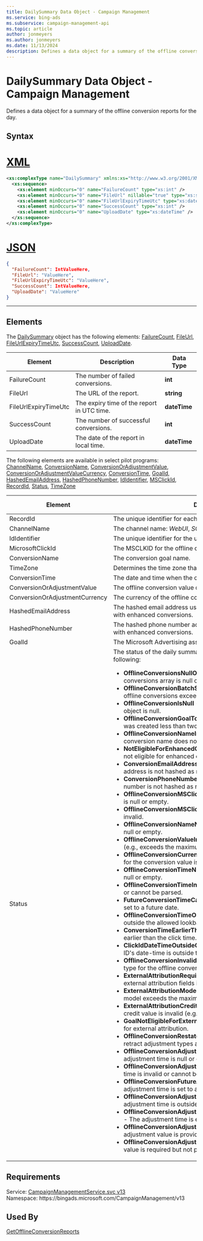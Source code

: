 ```yaml
---
title: DailySummary Data Object - Campaign Management
ms.service: bing-ads
ms.subservice: campaign-management-api
ms.topic: article
author: jonmeyers
ms.author: jonmeyers
ms.date: 11/13/2024
description: Defines a data object for a summary of the offline conversion reports for the day.
---
```

# DailySummary Data Object - Campaign Management
Defines a data object for a summary of the offline conversion reports for the day.

## Syntax

# [XML](#tab/xml)

```xml
<xs:complexType name="DailySummary" xmlns:xs="http://www.w3.org/2001/XMLSchema">
  <xs:sequence>
    <xs:element minOccurs="0" name="FailureCount" type="xs:int" />
    <xs:element minOccurs="0" name="FileUrl" nillable="true" type="xs:string" />
    <xs:element minOccurs="0" name="FileUrlExpiryTimeUtc" type="xs:dateTime" />
    <xs:element minOccurs="0" name="SuccessCount" type="xs:int" />
    <xs:element minOccurs="0" name="UploadDate" type="xs:dateTime" />
  </xs:sequence>
</xs:complexType>
```

# [JSON](#tab/json)

```json
{
  "FailureCount": IntValueHere,
  "FileUrl": "ValueHere",
  "FileUrlExpiryTimeUtc": "ValueHere",
  "SuccessCount": IntValueHere,
  "UploadDate": "ValueHere"
}
```

-----

## <a name="elements"></a>Elements

The [DailySummary](dailysummary.md) object has the following elements: [FailureCount](#failurecount), [FileUrl](#fileurl), [FileUrlExpiryTimeUtc](#fileurlexpirytimeutc), [SuccessCount](#successcount), [UploadDate](#uploaddate).

|Element|Description|Data Type|
|-----------|---------------|-------------|
|<a name="failurecount"></a>FailureCount|The number of failed conversions.|**int**|
|<a name="fileurl"></a>FileUrl|The URL of the report.|**string**|
|<a name="fileurlexpirytimeutc"></a>FileUrlExpiryTimeUtc|The expiry time of the report in UTC time.|**dateTime**|
|<a name="successcount"></a>SuccessCount|The number of successful conversions.|**int**|
|<a name="uploaddate"></a>UploadDate|The date of the report in local time.|**dateTime**|

The following elements are available in select pilot programs: [ChannelName](#channelname), [ConversionName](#conversionname), [ConversionOrAdjustmentValue](#conversionoradjustmentvalue), [ConversionOrAdjustmentValueCurrency](#conversionoradjustmentvaluecurrency), [ConversionTime](#conversiontime), [GoalId](#goalid), [HashedEmailAddress](#hashedemailaddress), [HashedPhoneNumber](#hashedphonenumber), [IdIdentifier](#ididentifier), [MSClickId](#msclickid), [RecordId](#recordid), [Status](#status), [TimeZone](#timezone)

|Element|Description|Data Type|
|-----------|---------------|-------------|
|<a name="recordid"></a>RecordId|The unique identifier for each offline conversion.|**string**|
|<a name="channelname"></a>ChannelName|The channel name: *WebUI*, *SOAP*, or *Bulk*.|**string**|
|<a name="ididentifier"></a>IdIdentifier|The unique identifier for the upload request.|**string**|
|<a name="microsoftclickid"></a>MicrosoftClickId|The MSCLKID for the offline conversion.|**string**|
|<a name="conversionname"></a>ConversionName|The conversion goal name.|**string**|
|<a name="timezone"></a>TimeZone|Determines the time zone that is used to establish today's date.|**dateTime**|
|<a name="conversiontime"></a>ConversionTime|The date and time when the offline conversion occurred.|**dateTime**|
|<a name="conversionoradjustmentvalue"></a>ConversionOrAdjustmentValue|The offline conversion value or adjustment value.|**double**|
|<a name="conversionoradjustmentvaluecurrency"></a>ConversionOrAdjustmentCurrency|The currency of the offline conversion value or adjustment value.|**string**|
|<a name="hashedemailaddress"></a>HashedEmailAddress|The hashed email address using the SHA-256 algorithm for use with enhanced conversions.|**string**|
|<a name="hashedphonenumber"></a>HashedPhoneNumber|The hashed phone number according to the E.164 standard for use with enhanced conversions.|**string**|
|<a name="goalid"></a>GoalId|The Microsoft Advertising assigned identifier of a conversion goal.|**long**|
|<a name="status"></a>Status|The status of the daily summary. Either **Success** or one of the following: <ul><li>**OfflineConversionsNullOrEmpty** - Indicates that the offline conversions array is null or empty.</li><li>**OfflineConversionBatchSizeExceedsLimit** - The number of offline conversions exceeds the allowed batch size limit.</li><li>**OfflineConversionIsNull** - An individual offline conversion object is null.</li><li>**OfflineConversionGoalTooRecent** - The offline conversion goal was created less than two hours before the import.</li><li>**OfflineConversionNameInvalid** - The provided offline conversion name does not match any existing goal.</li><li>**NotEligibleForEnhancedConversions** - The conversion goal is not eligible for enhanced conversions.</li><li>**ConversionEmailAddressIsNotHashed** - The provided email address is not hashed as required.</li><li>**ConversionPhoneNumberIsNotHashed** - The provided phone number is not hashed as required.</li><li>**OfflineConversionMSClickIdNullOrEmpty** - The MSClickId field is null or empty.</li><li>**OfflineConversionMSClickIdInvalid** - The MSClickId field is invalid.</li><li>**OfflineConversionNameNullOrEmpty** - The conversion name is null or empty.</li><li>**OfflineConversionValueInvalid** - The conversion value is invalid (e.g., exceeds the maximum allowed value or is negative).</li><li>**OfflineConversionCurrencyCodeInvalid** - The currency code for the conversion value is invalid.</li><li>**OfflineConversionTimeNullOrEmpty** - The conversion time is null or empty.</li><li>**OfflineConversionTimeInvalid** - The conversion time is invalid or cannot be parsed.</li><li>**FutureConversionTimeCannotBeSet** - The conversion time is set to a future date.</li><li>**OfflineConversionTimeOutOfWindow** - The conversion time is outside the allowed lookback window.</li><li>**ConversionTimeEarlierThanClickTime** - The conversion time is earlier than the click time.</li><li>**ClickIdDateTimeOutsideGoalConversionWindow** - The click ID's date-time is outside the goal's conversion window.</li><li>**OfflineConversionInvalidAdjustmentType** - The adjustment type for the offline conversion is invalid.</li><li>**ExternalAttributionRequiredFieldEmpty** - One of the required external attribution fields is empty.</li><li>**ExternalAttributionModelTooLong** - The external attribution model exceeds the maximum allowed length.</li><li>**ExternalAttributionCreditValueInvalid** - The external attribution credit value is invalid (e.g., not between 0 and 1).</li><li>**GoalNotEligibleForExternalAttribution** - The goal is not eligible for external attribution.</li><li>**OfflineConversionRestateRetractNotSupported** - Restate or retract adjustment types are not supported.</li><li>**OfflineConversionAdjustmentTimeNullOrEmpty** - The adjustment time is null or empty.</li><li>**OfflineConversionAdjustmentTimeInvalid** - The adjustment time is invalid or cannot be parsed.</li><li>**OfflineConversionFutureAdjustmentTimeCannotBeSet** - The adjustment time is set to a future date.</li><li>**OfflineConversionAdjustmentTimeOutOfWindow** - The adjustment time is outside the allowed lookback window.</li><li>**OfflineConversionAdjustmentTimeEarlierThanConversionTime** - The adjustment time is earlier than the conversion time.</li><li>**OfflineConversionAdjustmentValueNotExpected** - An adjustment value is provided when it is not expected.</li><li>**OfflineConversionAdjustmentValueRequired** - An adjustment value is required but not provided.</li></ul>|**string**|

## Requirements
Service: [CampaignManagementService.svc v13](https://campaign.api.bingads.microsoft.com/Api/Advertiser/CampaignManagement/v13/CampaignManagementService.svc)  
Namespace: https\://bingads.microsoft.com/CampaignManagement/v13  

## Used By
[GetOfflineConversionReports](getofflineconversionreports.md)  

